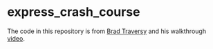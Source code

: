 # express_crash_course
The code in this repository is from [Brad Traversy](https://github.com/bradtraversy) and his walkthrough [video](https://www.youtube.com/watch?v=L72fhGm1tfE&t=251s).
